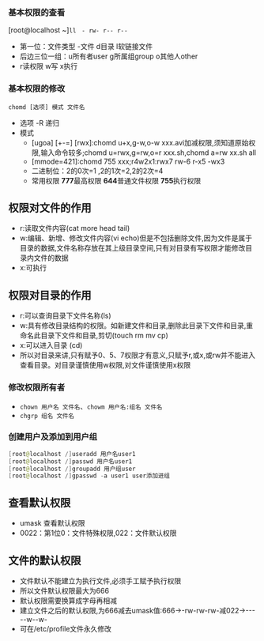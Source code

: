 ### 基本权限的查看
[root@localhost ~]`ll`
` - rw- r-- r--`
* 第一位：文件类型 -文件 d目录 l软链接文件
* 后边三位一组：u所有者user g所属组group o其他人other
* r读权限 w写 x执行
### 基本权限的修改
`chomd [选项] 模式 文件名`
* 选项 -R 递归
* 模式
  * [ugoa] \[+-=] [rwx]:chomd u+x,g-w,o-w xxx.avi加减权限,须知道原始权限,输入命令较多;chomd u=rwx,g=rw,o=r xxx.sh,chomd a=rw xx.sh all
  * [mmode=421]:chomd 755 xxx;r4w2x1:rwx7 rw-6 r-x5 -wx3
  * 二进制位：2的0次=1 ,2的1次=2,2的2次=4
  * 常用权限 **777**最高权限 **644**普通文件权限 **755**执行权限

## 权限对文件的作用
* r:读取文件内容(cat more head tail)
* w:编辑、新增、修改文件内容(vi echo)但是不包括删除文件,因为文件是属于目录的数据,文件名称存放在其上级目录空间,只有对目录有写权限才能修改目录内文件的数据
* x:可执行
## 权限对目录的作用
* r:可以查询目录下文件名称(ls)
* w:具有修改目录结构的权限。如新建文件和目录,删除此目录下文件和目录,重命名此目录下文件和目录,剪切(touch rm mv cp)
* x:可以进入目录 (cd)
* 所以对目录来讲,只有赋予0、5、7权限才有意义,只赋予r,或x,或rw并不能进入查看目录。对目录谨慎使用w权限,对文件谨慎使用x权限
### 修改权限所有者
* `chown 用户名 文件名`、`chowm 用户名:组名 文件名`
* `chgrp 组名 文件名`
### 创建用户及添加到用户组
```powershell
[root@localhost /]useradd 用户名user1
[root@localhost /]passwd 用户名user1
[root@localhost /]groupadd 用户组user
[root@localhost /]gpasswd -a user1 user添加进组
```
## 查看默认权限
* umask 查看默认权限
* 0022：第1位0：文件特殊权限,022：文件默认权限
## 文件的默认权限
* 文件默认不能建立为执行文件,必须手工赋予执行权限
* 所以文件默认权限最大为666
* 默认权限需要换算成字母再相减
* 建立文件之后的默认权限,为666减去umask值:666→-rw-rw-rw-减022→-----w--w- 
* 可在/etc/profile文件永久修改